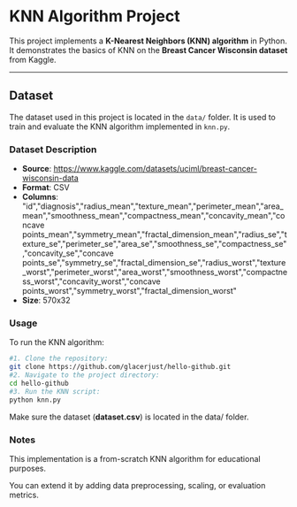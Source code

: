 # KNN Algorithm Project

This project implements a **K-Nearest Neighbors (KNN) algorithm** in Python. It demonstrates the basics of KNN on the **Breast Cancer Wisconsin dataset** from Kaggle.

---

## Dataset

The dataset used in this project is located in the `data/` folder. It is used to train and evaluate the KNN algorithm implemented in `knn.py`.

### Dataset Description

- **Source**: https://www.kaggle.com/datasets/uciml/breast-cancer-wisconsin-data
- **Format**: CSV
- **Columns**: "id","diagnosis","radius_mean","texture_mean","perimeter_mean","area_mean","smoothness_mean","compactness_mean","concavity_mean","concave points_mean","symmetry_mean","fractal_dimension_mean","radius_se","texture_se","perimeter_se","area_se","smoothness_se","compactness_se","concavity_se","concave points_se","symmetry_se","fractal_dimension_se","radius_worst","texture_worst","perimeter_worst","area_worst","smoothness_worst","compactness_worst","concavity_worst","concave points_worst","symmetry_worst","fractal_dimension_worst"
- **Size**: 570x32

### Usage

To run the KNN algorithm:


```bash
#1. Clone the repository:
git clone https://github.com/glacerjust/hello-github.git
#2. Navigate to the project directory:
cd hello-github
#3. Run the KNN script:
python knn.py
```

Make sure the dataset (**dataset.csv**) is located in the data/ folder.

### Notes

This implementation is a from-scratch KNN algorithm for educational purposes.

You can extend it by adding data preprocessing, scaling, or evaluation metrics.